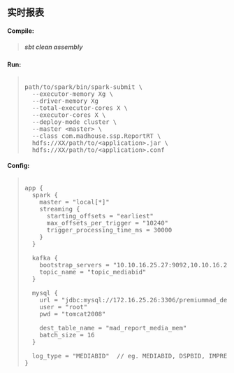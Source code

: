 ## 实时报表

#### Compile: 
> #####  sbt clean assembly

#### Run:
> <pre> 
> path/to/spark/bin/spark-submit \
>   --executor-memory Xg \
>   --driver-memory Xg
>   --total-executor-cores X \
>   --executor-cores X \
>   --deploy-mode cluster \
>   --master &lt;master&gt; \
>   --class com.madhouse.ssp.ReportRT \
>   hdfs://XX/path/to/&lt;application&gt;.jar \
>   hdfs://XX/path/to/&lt;application&gt;.conf
> </pre>

#### Config:
> <pre> 
> app {
>   spark {
>     master = "local[*]"
>     streaming {
>       starting_offsets = "earliest"
>       max_offsets_per_trigger = "10240"
>       trigger_processing_time_ms = 30000
>     }
>   }
> 
>   kafka {
>     bootstrap_servers = "10.10.16.25.27:9092,10.10.16.25.28:9092,10.10.16.25.29:9092"
>     topic_name = "topic_mediabid"
>   }
> 
>   mysql {
>     url = "jdbc:mysql://172.16.25.26:3306/premiummad_dev?useUnicode=true&characterEncoding=utf8&autoReconnect=true"
>     user = "root"
>     pwd = "tomcat2008"
> 
>     dest_table_name = "mad_report_media_mem"
>     batch_size = 16
>   }
> 
>   log_type = "MEDIABID"  // eg. MEDIABID, DSPBID, IMPRESSION, CLICK, WINNOTICE
> }
> </pre>